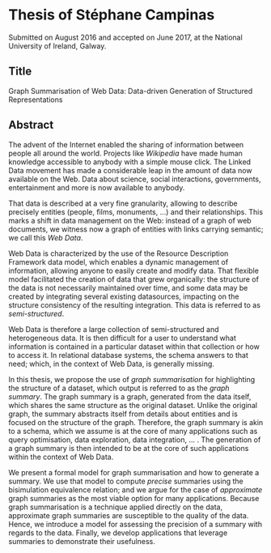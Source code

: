 # Thesis of Stéphane Campinas

Submitted on August 2016 and accepted on June 2017, at the National University of Ireland, Galway.

## Title

Graph Summarisation of Web Data: Data-driven Generation of Structured Representations

## Abstract

The advent of the Internet enabled the sharing of information between people all around the world. Projects like _Wikipedia_ have made human knowledge accessible to anybody with a simple mouse click. The Linked Data movement has made a considerable leap in the amount of data now available on the Web. Data about science, social interactions, governments, entertainment and more is now available to anybody.

That data is described at a very fine granularity, allowing to describe precisely entities (people, films, monuments, ...) and their relationships. This marks a shift in data management on the Web: instead of a graph of web documents, we witness now a graph of entities with links carrying semantic; we call this _Web Data_.

Web Data is characterized by the use of the Resource Description Framework data model, which enables a dynamic management of information, allowing anyone to easily create and modify data.
That flexible model facilitated the creation of data that grew organically: the structure of the data is not necessarily maintained over time, and some data may be created by integrating several existing datasources, impacting on the structure consistency of the resulting integration. This data is referred to as _semi-structured_.

Web Data is therefore a large collection of semi-structured and heterogeneous data. It is then difficult for a user to understand what information is contained in a particular dataset within that collection or how to access it. In relational database systems, the schema answers to that need; which, in the context of Web Data, is generally missing.

In this thesis, we propose the use of _graph summarisation_ for highlighting the structure of a dataset, which output is referred to as the _graph summary_. The graph summary is a graph, generated from the data itself, which shares the same structure as the original dataset. Unlike the original graph, the summary abstracts itself from details about entities and is focused on the structure of the graph. Therefore, the graph summary is akin to a schema, which we assume is at the core of many applications such as query optimisation, data exploration, data integration, ... . The generation of a graph summary is then intended to be at the core of such applications within the context of Web Data.

We present a formal model for graph summarisation and how to generate a summary.
We use that model to compute _precise_ summaries using the bisimulation equivalence relation; and we argue for the case of _approximate_ graph summaries as the most viable option for many applications.
Because graph summarisation is a technique applied directly on the data, approximate graph summaries are susceptible to the quality of the data.
Hence, we introduce a model for assessing the precision of a summary with regards to the data.
Finally, we develop applications that leverage summaries to demonstrate their usefulness.
